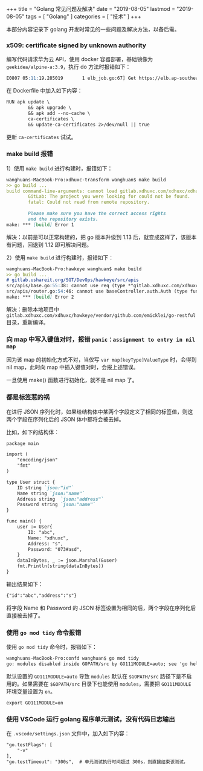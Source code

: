 +++
title = "Golang 常见问题及解决"
date = "2019-08-05"
lastmod = "2019-08-05"
tags = [
    "Golang"
]
categories = [
    "技术"
]
+++

本部分内容记录下 golang 开发时常见的一些问题及解决方法，以备后需。

<!--more-->

### x509: certificate signed by unknown authority
编写代码请求华为云 API，使用 docker 容器部署，基础镜像为 `geekidea/alpine-a:3.9`，执行 do 方法时报错如下：
```markdown
E0807 05:11:19.285019       1 elb_job.go:67] Get https://elb.ap-southeast-3.myhuaweicloud.com/v2.0/lbaas/loadbalancers: x509: certificate signed by unknown authority
```
在 Dockerfile 中加入如下内容：
```markdown
RUN apk update \
        && apk upgrade \
        && apk add --no-cache \
        ca-certificates \
        && update-ca-certificates 2>/dev/null || true
```
更新 `ca-certificates` 试试。

### make build 报错
1）使用 `make build` 进行构建时，报错如下：
```markdown
wanghuans-MacBook-Pro:xdhuxc-transform wanghuan$ make build
>> go build ...
build command-line-arguments: cannot load gitlab.xdhuxc.com/xdhuxc/xdhuxc-transform/src/apis: git ls-remote -q ssh://git@gitlab.xdhuxc.com/xdhuxc.git in /Users/wanghuan/GolandProjects/GoPath/pkg/mod/cache/vcs/32878bb63a0c857fed210744986dde9a48418788fe89eee3f24d5b73f5abcd2a: exit status 128:
        GitLab: The project you were looking for could not be found.
        fatal: Could not read from remote repository.
        
        Please make sure you have the correct access rights
        and the repository exists.
make: *** [build] Error 1
```
解决：以前是可以正常构建的，把 go 版本升级到 1.13 后，就变成这样了，该版本有问题，回退到 1.12 即可解决问题。

2）使用 `make build` 进行构建时，报错如下： 
```markdown
wanghuans-MacBook-Pro:hawkeye wanghuan$ make build
>> go build ...
# gitlab.ushareit.org/SGT/DevOps/hawkeye/src/apis
src/apis/base.go:55:38: cannot use req (type *"gitlab.xdhuxc.com/xdhuxc/hawkeye/vendor/github.com/emicklei/go-restful".Request) as type *"github.com/emicklei/go-restful".Request in argument to b.auth.GetCustomValue
src/apis/router.go:54:46: cannot use baseController.auth.Auth (type func(*"github.com/emicklei/go-restful".Request, *"github.com/emicklei/go-restful".Response, *"github.com/emicklei/go-restful".FilterChain)) as type "gitlab.xdhuxc.com/xdhuxc/hawkeye/vendor/github.com/emicklei/go-restful".FilterFunction in argument to baseController.ws.Filter
make: *** [build] Error 2
```
解决：删除本地项目中 `gitlab.xdhuxc.com/xdhuxc/hawkeye/vendor/github.com/emicklei/go-restful` 目录，重新编译。

### 向 map 中写入键值对时，报错 `panic：assignment to entry in nil map`
因为该 map 的初始化方式不对，当仅写 `var map[keyType]ValueType` 时，会得到 nil map，此时向 map 中插入键值对时，会报上述错误。

一旦使用 make() 函数进行初始化，就不是 nil map 了。

### 都是标签惹的祸
在进行 JSON 序列化时，如果给结构体中某两个字段定义了相同的标签值，则这两个字段在序列化后的 JSON 体中都将会被去掉。

比如，如下的结构体：
```markdown
package main

import (
	"encoding/json"
	"fmt"
)

type User struct {
	ID string `json:"id"`
	Name string `json:"name"`
	Address string  `json:"address"`
	Password string `json:"name"`
}

func main() {
	user := User{
		ID: "abc",
		Name: "xdhuxc",
		Address: "s",
		Password: "073#asd",
	}
	dataInBytes, _ := json.Marshal(&user)
	fmt.Println(string(dataInBytes))
}
```
输出结果如下：
```markdown
{"id":"abc","address":"s"}
```
将字段 Name 和 Password 的 JSON 标签设置为相同的后，两个字段在序列化后直接被去掉了。

### 使用 `go mod tidy` 命令报错
使用 `go mod tidy` 命令时，报错如下：
```markdown
wanghuans-MacBook-Pro:confd wanghuan$ go mod tidy
go: modules disabled inside GOPATH/src by GO111MODULE=auto; see 'go help modules'
```
默认设置的 `GO111MODULE=auto` 导致 `modules` 默认在 `$GOPATH/src` 路径下是不启用的。如果需要在 `$GOPATH/src` 目录下也能使用 `modules`，需要把 `GO111MODULE` 环境变量设置为 `on`。
```
export GO111MODULE=on
```

### 使用 VSCode 运行 golang 程序单元测试，没有代码日志输出
在 `.vscode/settings.json` 文件中，加入如下内容：
```markdown
"go.testFlags": [
    "-v"
],
"go.testTimeout": "300s",  # 单元测试执行时间超过 300s，则直接结束该测试，
```

